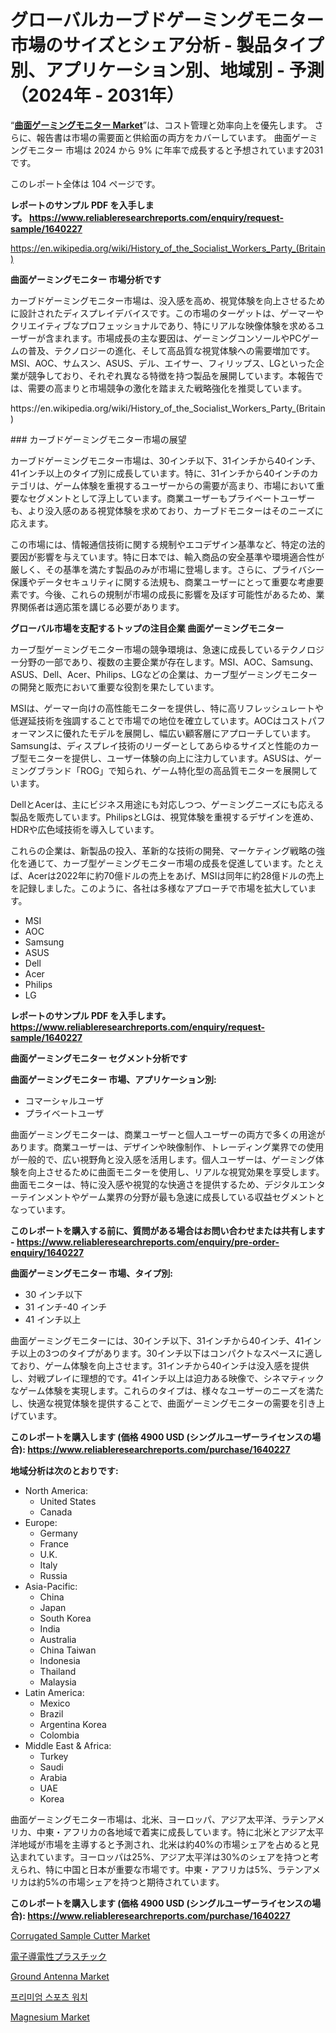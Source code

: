 <p><h1>グローバルカーブドゲーミングモニター市場のサイズとシェア分析 - 製品タイプ別、アプリケーション別、地域別 - 予測（2024年 - 2031年）</h1></p><p>&ldquo;<strong><a href="https://www.reliableresearchreports.com/curved-gaming-monitors-r1640227">曲面ゲーミングモニター Market</a></strong>&rdquo;は、コスト管理と効率向上を優先します。 さらに、報告書は市場の需要面と供給面の両方をカバーしています。 曲面ゲーミングモニター 市場は 2024 から 9% に年率で成長すると予想されています2031 です。</p>
<p>このレポート全体は 104 ページです。</p>
<p><strong>レポートのサンプル PDF を入手します。&nbsp;<a href="https://www.reliableresearchreports.com/enquiry/request-sample/1640227">https://www.reliableresearchreports.com/enquiry/request-sample/1640227</a></strong></p>
<p><a href="https://en.wikipedia.org/wiki/History_of_the_Socialist_Workers_Party_(Britain)">https://en.wikipedia.org/wiki/History_of_the_Socialist_Workers_Party_(Britain)</a></p>
<p><strong>曲面ゲーミングモニター 市場分析です</strong></p>
<p><p>カーブドゲーミングモニター市場は、没入感を高め、視覚体験を向上させるために設計されたディスプレイデバイスです。この市場のターゲットは、ゲーマーやクリエイティブなプロフェッショナルであり、特にリアルな映像体験を求めるユーザーが含まれます。市場成長の主な要因は、ゲーミングコンソールやPCゲームの普及、テクノロジーの進化、そして高品質な視覚体験への需要増加です。MSI、AOC、サムスン、ASUS、デル、エイサー、フィリップス、LGといった企業が競争しており、それぞれ異なる特徴を持つ製品を展開しています。本報告では、需要の高まりと市場競争の激化を踏まえた戦略強化を推奨しています。</p></p>
<p>https://en.wikipedia.org/wiki/History_of_the_Socialist_Workers_Party_(Britain)</p>
<p><p>### カーブドゲーミングモニター市場の展望</p><p>カーブドゲーミングモニター市場は、30インチ以下、31インチから40インチ、41インチ以上のタイプ別に成長しています。特に、31インチから40インチのカテゴリは、ゲーム体験を重視するユーザーからの需要が高まり、市場において重要なセグメントとして浮上しています。商業ユーザーもプライベートユーザーも、より没入感のある視覚体験を求めており、カーブドモニターはそのニーズに応えます。</p><p>この市場には、情報通信技術に関する規制やエコデザイン基準など、特定の法的要因が影響を与えています。特に日本では、輸入商品の安全基準や環境適合性が厳しく、その基準を満たす製品のみが市場に登場します。さらに、プライバシー保護やデータセキュリティに関する法規も、商業ユーザーにとって重要な考慮要素です。今後、これらの規制が市場の成長に影響を及ぼす可能性があるため、業界関係者は適応策を講じる必要があります。</p></p>
<p><strong>グローバル市場を支配するトップの注目企業 曲面ゲーミングモニター</strong></p>
<p><p>カーブ型ゲーミングモニター市場の競争環境は、急速に成長しているテクノロジー分野の一部であり、複数の主要企業が存在します。MSI、AOC、Samsung、ASUS、Dell、Acer、Philips、LGなどの企業は、カーブ型ゲーミングモニターの開発と販売において重要な役割を果たしています。</p><p>MSIは、ゲーマー向けの高性能モニターを提供し、特に高リフレッシュレートや低遅延技術を強調することで市場での地位を確立しています。AOCはコストパフォーマンスに優れたモデルを展開し、幅広い顧客層にアプローチしています。Samsungは、ディスプレイ技術のリーダーとしてあらゆるサイズと性能のカーブ型モニターを提供し、ユーザー体験の向上に注力しています。ASUSは、ゲーミングブランド「ROG」で知られ、ゲーム特化型の高品質モニターを展開しています。</p><p>DellとAcerは、主にビジネス用途にも対応しつつ、ゲーミングニーズにも応える製品を販売しています。PhilipsとLGは、視覚体験を重視するデザインを進め、HDRや広色域技術を導入しています。</p><p>これらの企業は、新製品の投入、革新的な技術の開発、マーケティング戦略の強化を通じて、カーブ型ゲーミングモニター市場の成長を促進しています。たとえば、Acerは2022年に約70億ドルの売上をあげ、MSIは同年に約28億ドルの売上を記録しました。このように、各社は多様なアプローチで市場を拡大しています。</p></p>
<p><ul><li>MSI</li><li>AOC</li><li>Samsung</li><li>ASUS</li><li>Dell</li><li>Acer</li><li>Philips</li><li>LG</li></ul></p>
<p><strong>レポートのサンプル PDF を入手します。 <a href="https://www.reliableresearchreports.com/enquiry/request-sample/1640227">https://www.reliableresearchreports.com/enquiry/request-sample/1640227</a></strong></p>
<p><strong>曲面ゲーミングモニター セグメント分析です</strong></p>
<p><strong>曲面ゲーミングモニター 市場、アプリケーション別:</strong></p>
<p><ul><li>コマーシャルユーザ</li><li>プライベートユーザ</li></ul></p>
<p><p>曲面ゲーミングモニターは、商業ユーザーと個人ユーザーの両方で多くの用途があります。商業ユーザーは、デザインや映像制作、トレーディング業界での使用が一般的で、広い視野角と没入感を活用します。個人ユーザーは、ゲーミング体験を向上させるために曲面モニターを使用し、リアルな視覚効果を享受します。曲面モニターは、特に没入感や視覚的な快適さを提供するため、デジタルエンターテインメントやゲーム業界の分野が最も急速に成長している収益セグメントとなっています。</p></p>
<p><strong>このレポートを購入する前に、質問がある場合はお問い合わせまたは共有します - <a href="https://www.reliableresearchreports.com/enquiry/pre-order-enquiry/1640227">https://www.reliableresearchreports.com/enquiry/pre-order-enquiry/1640227</a></strong></p>
<p><strong>曲面ゲーミングモニター 市場、タイプ別:</strong></p>
<p><ul><li>30 インチ以下</li><li>31 インチ-40 インチ</li><li>41 インチ以上</li></ul></p>
<p><p>曲面ゲーミングモニターには、30インチ以下、31インチから40インチ、41インチ以上の3つのタイプがあります。30インチ以下はコンパクトなスペースに適しており、ゲーム体験を向上させます。31インチから40インチは没入感を提供し、対戦プレイに理想的です。41インチ以上は迫力ある映像で、シネマティックなゲーム体験を実現します。これらのタイプは、様々なユーザーのニーズを満たし、快適な視覚体験を提供することで、曲面ゲーミングモニターの需要を引き上げています。</p></p>
<p><strong>このレポートを購入します (価格 4900 USD (シングルユーザーライセンスの場合): <a href="https://www.reliableresearchreports.com/purchase/1640227">https://www.reliableresearchreports.com/purchase/1640227</a></strong></p>
<p><strong>地域分析は次のとおりです:</strong></p>
<p><ul>
    <li>
        North America:
        <ul>
            <li>United States</li>
            <li>Canada</li>
        </ul>
    </li>
    <li>
        Europe:
        <ul>
            <li>Germany</li>
            <li>France</li>
            <li>U.K.</li>
            <li>Italy</li>
            <li>Russia</li>
        </ul>
    </li>
    <li>
        Asia-Pacific:
        <ul>
            <li>China</li>
            <li>Japan</li>
            <li>South Korea</li>
            <li>India</li>
            <li>Australia</li>
            <li>China Taiwan</li>
            <li>Indonesia</li>
            <li>Thailand</li>
            <li>Malaysia</li>
        </ul>
    </li>
    <li>
        Latin America:
        <ul>
            <li>Mexico</li>
            <li>Brazil</li>
            <li>Argentina Korea</li>
            <li>Colombia</li>
        </ul>
    </li>
    <li>
        Middle East & Africa:
        <ul>
            <li>Turkey</li>
            <li>Saudi</li>
            <li>Arabia</li>
            <li>UAE</li>
            <li>Korea</li>
        </ul>
    </li>
    </ul></p>
<p><p>曲面ゲーミングモニター市場は、北米、ヨーロッパ、アジア太平洋、ラテンアメリカ、中東・アフリカの各地域で着実に成長しています。特に北米とアジア太平洋地域が市場を主導すると予測され、北米は約40%の市場シェアを占めると見込まれています。ヨーロッパは25%、アジア太平洋は30%のシェアを持つと考えられ、特に中国と日本が重要な市場です。中東・アフリカは5%、ラテンアメリカは約5%の市場シェアを持つと期待されています。</p></p>
<p><strong>このレポートを購入します (価格 4900 USD (シングルユーザーライセンスの場合): <a href="https://www.reliableresearchreports.com/purchase/1640227">https://www.reliableresearchreports.com/purchase/1640227</a></strong></p>
<p><p><a href="https://www.linkedin.com/pulse/future-ready-strategic-insights-global-corrugated-sample-cutter-teeff?trackingId=XNmAl2wCRaGCJTchSn9EUw%3D%3D">Corrugated Sample Cutter Market</a></p><p><a href="https://medium.com/@randallrunte2023/electronic-conductive-plastic-market-%E3%81%AE%E3%82%B0%E3%83%AD%E3%83%BC%E3%83%90%E3%83%AB%E5%B8%82%E5%A0%B4%E6%A6%82%E8%A6%81%E3%81%AF-%E4%B8%96%E7%95%8C%E3%81%8A%E3%82%88%E3%81%B3%E4%B8%BB%E8%A6%81%E5%B8%82%E5%A0%B4%E3%81%AB%E3%81%8A%E3%81%91%E3%82%8B%E6%A5%AD%E7%95%8C%E3%81%AB%E5%BD%B1%E9%9F%BF%E3%82%92%E4%B8%8E%E3%81%88%E3%82%8B%E4%B8%BB%E8%A6%81%E3%81%AA%E3%83%88%E3%83%AC%E3%83%B3%E3%83%89%E3%81%AB%E3%81%A4%E3%81%84%E3%81%A6-%E7%8B%AC%E8%87%AA%E3%81%AE%E8%A6%96%E7%82%B9%E3%82%92%E6%8F%90%E4%BE%9B%E3%81%97%E3%81%BE%E3%81%99-d82549160557">電子導電性プラスチック</a></p><p><a href="https://medium.com/@jasmine.wilson5656/the-global-ground-antenna-market-identifies-drivers-restraints-opportunities-and-trends-84bbd2a10d69">Ground Antenna Market</a></p><p><a href="https://medium.com/@trevorkruvalis5678/premium-sports-watch-market-%EC%9D%98-%EA%B8%80%EB%A1%9C%EB%B2%8C-%EC%8B%9C%EC%9E%A5-%EA%B0%9C%EC%9A%94%EB%8A%94-%EC%A0%84-%EC%84%B8%EA%B3%84-%EB%B0%8F-%EC%A3%BC%EC%9A%94-%EC%8B%9C%EC%9E%A5%EC%9D%98-%EC%82%B0%EC%97%85%EC%97%90-%EC%98%81%ED%96%A5%EC%9D%84-%EB%AF%B8%EC%B9%98%EB%8A%94-%EC%A3%BC%EC%9A%94-%ED%8A%B8%EB%A0%8C%EB%93%9C%EC%97%90-%EB%8C%80%ED%95%9C-%EB%8F%85%ED%8A%B9%ED%95%9C-%EA%B4%80%EC%A0%90%EC%9D%84-%EC%A0%9C%EA%B3%B5%ED%95%A9%EB%8B%88%EB%8B%A4-713be2840a60">프리미엄 스포츠 워치</a></p><p><a href="https://issuu.com/reportprime-2/docs/magnesium-market-size-2030.pptx_4e47d2e85f5779">Magnesium Market</a></p></p>